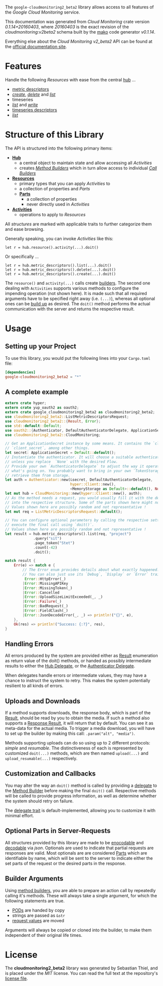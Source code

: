 <!---
DO NOT EDIT !
This file was generated automatically from 'src/mako/api/README.md.mako'
DO NOT EDIT !
-->
The `google-cloudmonitoring2_beta2` library allows access to all features of the *Google Cloud Monitoring* service.

This documentation was generated from *Cloud Monitoring* crate version *0.1.14+20160403*, where *20160403* is the exact revision of the *cloudmonitoring:v2beta2* schema built by the [mako](http://www.makotemplates.org/) code generator *v0.1.14*.

Everything else about the *Cloud Monitoring* *v2_beta2* API can be found at the
[official documentation site](https://cloud.google.com/monitoring/v2beta2/).
# Features

Handle the following *Resources* with ease from the central [hub](http://byron.github.io/google-apis-rs/google_cloudmonitoring2_beta2/struct.CloudMonitoring.html) ... 

* [metric descriptors](http://byron.github.io/google-apis-rs/google_cloudmonitoring2_beta2/struct.MetricDescriptor.html)
 * [*create*](http://byron.github.io/google-apis-rs/google_cloudmonitoring2_beta2/struct.MetricDescriptorCreateCall.html), [*delete*](http://byron.github.io/google-apis-rs/google_cloudmonitoring2_beta2/struct.MetricDescriptorDeleteCall.html) and [*list*](http://byron.github.io/google-apis-rs/google_cloudmonitoring2_beta2/struct.MetricDescriptorListCall.html)
* timeseries
 * [*list*](http://byron.github.io/google-apis-rs/google_cloudmonitoring2_beta2/struct.TimeseryListCall.html) and [*write*](http://byron.github.io/google-apis-rs/google_cloudmonitoring2_beta2/struct.TimeseryWriteCall.html)
* [timeseries descriptors](http://byron.github.io/google-apis-rs/google_cloudmonitoring2_beta2/struct.TimeseriesDescriptor.html)
 * [*list*](http://byron.github.io/google-apis-rs/google_cloudmonitoring2_beta2/struct.TimeseriesDescriptorListCall.html)




# Structure of this Library

The API is structured into the following primary items:

* **[Hub](http://byron.github.io/google-apis-rs/google_cloudmonitoring2_beta2/struct.CloudMonitoring.html)**
    * a central object to maintain state and allow accessing all *Activities*
    * creates [*Method Builders*](http://byron.github.io/google-apis-rs/google_cloudmonitoring2_beta2/trait.MethodsBuilder.html) which in turn
      allow access to individual [*Call Builders*](http://byron.github.io/google-apis-rs/google_cloudmonitoring2_beta2/trait.CallBuilder.html)
* **[Resources](http://byron.github.io/google-apis-rs/google_cloudmonitoring2_beta2/trait.Resource.html)**
    * primary types that you can apply *Activities* to
    * a collection of properties and *Parts*
    * **[Parts](http://byron.github.io/google-apis-rs/google_cloudmonitoring2_beta2/trait.Part.html)**
        * a collection of properties
        * never directly used in *Activities*
* **[Activities](http://byron.github.io/google-apis-rs/google_cloudmonitoring2_beta2/trait.CallBuilder.html)**
    * operations to apply to *Resources*

All *structures* are marked with applicable traits to further categorize them and ease browsing.

Generally speaking, you can invoke *Activities* like this:

```Rust,ignore
let r = hub.resource().activity(...).doit()
```

Or specifically ...

```ignore
let r = hub.metric_descriptors().list(...).doit()
let r = hub.metric_descriptors().delete(...).doit()
let r = hub.metric_descriptors().create(...).doit()
```

The `resource()` and `activity(...)` calls create [builders][builder-pattern]. The second one dealing with `Activities` 
supports various methods to configure the impending operation (not shown here). It is made such that all required arguments have to be 
specified right away (i.e. `(...)`), whereas all optional ones can be [build up][builder-pattern] as desired.
The `doit()` method performs the actual communication with the server and returns the respective result.

# Usage

## Setting up your Project

To use this library, you would put the following lines into your `Cargo.toml` file:

```toml
[dependencies]
google-cloudmonitoring2_beta2 = "*"
```

## A complete example

```Rust
extern crate hyper;
extern crate yup_oauth2 as oauth2;
extern crate google_cloudmonitoring2_beta2 as cloudmonitoring2_beta2;
use cloudmonitoring2_beta2::ListMetricDescriptorsRequest;
use cloudmonitoring2_beta2::{Result, Error};
use std::default::Default;
use oauth2::{Authenticator, DefaultAuthenticatorDelegate, ApplicationSecret, MemoryStorage};
use cloudmonitoring2_beta2::CloudMonitoring;

// Get an ApplicationSecret instance by some means. It contains the `client_id` and 
// `client_secret`, among other things.
let secret: ApplicationSecret = Default::default();
// Instantiate the authenticator. It will choose a suitable authentication flow for you, 
// unless you replace  `None` with the desired Flow.
// Provide your own `AuthenticatorDelegate` to adjust the way it operates and get feedback about 
// what's going on. You probably want to bring in your own `TokenStorage` to persist tokens and
// retrieve them from storage.
let auth = Authenticator::new(&secret, DefaultAuthenticatorDelegate,
                              hyper::Client::new(),
                              <MemoryStorage as Default>::default(), None);
let mut hub = CloudMonitoring::new(hyper::Client::new(), auth);
// As the method needs a request, you would usually fill it with the desired information
// into the respective structure. Some of the parts shown here might not be applicable !
// Values shown here are possibly random and not representative !
let mut req = ListMetricDescriptorsRequest::default();

// You can configure optional parameters by calling the respective setters at will, and
// execute the final call using `doit()`.
// Values shown here are possibly random and not representative !
let result = hub.metric_descriptors().list(req, "project")
             .query("sit")
             .page_token("Stet")
             .count(-42)
             .doit();

match result {
    Err(e) => match e {
        // The Error enum provides details about what exactly happened.
        // You can also just use its `Debug`, `Display` or `Error` traits
         Error::HttpError(_)
        |Error::MissingAPIKey
        |Error::MissingToken(_)
        |Error::Cancelled
        |Error::UploadSizeLimitExceeded(_, _)
        |Error::Failure(_)
        |Error::BadRequest(_)
        |Error::FieldClash(_)
        |Error::JsonDecodeError(_, _) => println!("{}", e),
    },
    Ok(res) => println!("Success: {:?}", res),
}

```
## Handling Errors

All errors produced by the system are provided either as [Result](http://byron.github.io/google-apis-rs/google_cloudmonitoring2_beta2/enum.Result.html) enumeration as return value of 
the doit() methods, or handed as possibly intermediate results to either the 
[Hub Delegate](http://byron.github.io/google-apis-rs/google_cloudmonitoring2_beta2/trait.Delegate.html), or the [Authenticator Delegate](http://byron.github.io/google-apis-rs/google_cloudmonitoring2_beta2/../yup-oauth2/trait.AuthenticatorDelegate.html).

When delegates handle errors or intermediate values, they may have a chance to instruct the system to retry. This 
makes the system potentially resilient to all kinds of errors.

## Uploads and Downloads
If a method supports downloads, the response body, which is part of the [Result](http://byron.github.io/google-apis-rs/google_cloudmonitoring2_beta2/enum.Result.html), should be
read by you to obtain the media.
If such a method also supports a [Response Result](http://byron.github.io/google-apis-rs/google_cloudmonitoring2_beta2/trait.ResponseResult.html), it will return that by default.
You can see it as meta-data for the actual media. To trigger a media download, you will have to set up the builder by making
this call: `.param("alt", "media")`.

Methods supporting uploads can do so using up to 2 different protocols: 
*simple* and *resumable*. The distinctiveness of each is represented by customized 
`doit(...)` methods, which are then named `upload(...)` and `upload_resumable(...)` respectively.

## Customization and Callbacks

You may alter the way an `doit()` method is called by providing a [delegate](http://byron.github.io/google-apis-rs/google_cloudmonitoring2_beta2/trait.Delegate.html) to the 
[Method Builder](http://byron.github.io/google-apis-rs/google_cloudmonitoring2_beta2/trait.CallBuilder.html) before making the final `doit()` call. 
Respective methods will be called to provide progress information, as well as determine whether the system should 
retry on failure.

The [delegate trait](http://byron.github.io/google-apis-rs/google_cloudmonitoring2_beta2/trait.Delegate.html) is default-implemented, allowing you to customize it with minimal effort.

## Optional Parts in Server-Requests

All structures provided by this library are made to be [enocodable](http://byron.github.io/google-apis-rs/google_cloudmonitoring2_beta2/trait.RequestValue.html) and 
[decodable](http://byron.github.io/google-apis-rs/google_cloudmonitoring2_beta2/trait.ResponseResult.html) via *json*. Optionals are used to indicate that partial requests are responses 
are valid.
Most optionals are are considered [Parts](http://byron.github.io/google-apis-rs/google_cloudmonitoring2_beta2/trait.Part.html) which are identifiable by name, which will be sent to 
the server to indicate either the set parts of the request or the desired parts in the response.

## Builder Arguments

Using [method builders](http://byron.github.io/google-apis-rs/google_cloudmonitoring2_beta2/trait.CallBuilder.html), you are able to prepare an action call by repeatedly calling it's methods.
These will always take a single argument, for which the following statements are true.

* [PODs][wiki-pod] are handed by copy
* strings are passed as `&str`
* [request values](http://byron.github.io/google-apis-rs/google_cloudmonitoring2_beta2/trait.RequestValue.html) are moved

Arguments will always be copied or cloned into the builder, to make them independent of their original life times.

[wiki-pod]: http://en.wikipedia.org/wiki/Plain_old_data_structure
[builder-pattern]: http://en.wikipedia.org/wiki/Builder_pattern
[google-go-api]: https://github.com/google/google-api-go-client

# License
The **cloudmonitoring2_beta2** library was generated by Sebastian Thiel, and is placed 
under the *MIT* license.
You can read the full text at the repository's [license file][repo-license].

[repo-license]: https://github.com/Byron/google-apis-rs/LICENSE.md
